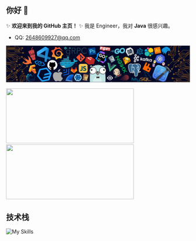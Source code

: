 ## 你好 👋 

✨ **欢迎来到我的 GitHub 主页！** ✨
我是 Engineer，我对 **Java** 很感兴趣。

- QQ: 2648609927@qq.com

![](header_.png)

<a href="https://github.com/zjxzjw">
  <img width=350 height=150 src="https://github-readme-stats.vercel.app/api?username=zjxzjw&show_icons=true&count_private=true" />
  <img width=350 height=150 src="https://github-readme-stats.vercel.app/api/top-langs?username=zjxzjw&layout=compact&langs_count=8" />
</a>

## 技术栈

![My Skills](https://skillicons.dev/icons?i=java,mysql,js,vue,docker,git,github)